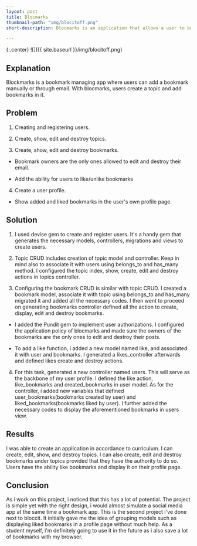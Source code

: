 ```yaml
---
layout: post
title: Blocmarks
thumbnail-path: "img/blocitoff.png"
short-description: Blocmarks is an application that allows a user to bookmarks URLs via email, peruse other user's bookmarks and maintain a personal index of categorized bookmarks.

---
```


{:.center}
![]({{ site.baseurl }}/img/blocitoff.png)

## Explanation

Blockmarks is a bookmark managing app where users can add a bookmark manually or through email. With blocmarks, users create a topic and add bookmarks in it.

## Problem

1. Creating and registering users.

2. Create, show, edit and destroy topics.

3. Create, show, edit and destroy bookmarks.

* Bookmark owners are the only ones allowed to edit and destroy their email.

* Add the ability for users to like/unlike bookmarks

4. Create a user profile.

* Show added and liked bookmarks in the user's own profile page.

## Solution

1. I used devise gem to create and register users. It's a handy gem that generates the necessary models, controllers, migrations and views to create users.

2. Topic CRUD includes creation of topic model and controller. Keep in mind also to associate it with users using belongs_to and has_many method. I configured the topic index, show, create, edit and destroy actions in topics controller.

3. Configuring the bookmark CRUD is similar with topic CRUD. I created a bookmark model, associate it with topic using belongs_to and has_many migrated it and added all the necessary codes. I then went to proceed on generating bookmarks controller defined all the action to create, display, edit and destroy bookmarks.

* I added the Pundit gem to implement user authorizations. I configured the application policy of blocmarks and made sure the owners of the bookmarks are the only ones to edit and destroy their posts.

* To add a like function, i added a new model named like, and associated it with user and bookmarks. I generated a likes_controller afterwards and defined likes create and destroy actions.

4. For this task, generated a new controller named users. This will serve as the backbone of my user profile. I defined the like action, like_bookmarks and created_bookmarks in user model. As for the controller, i added new variables that defined user_bookmarks(bookmarks created by user) and liked_bookmarks(bookmarks liked by user). I further added the necessary codes to display the aforementioned bookmarks in users view.

## Results

I was able to create an application in accordance to curriculum. I can create, edit, show, and destroy topics. I can also create, edit and destroy bookmarks under topics provided that they have the authority to do so. Users have the ability like bookmarks and display it on their profile page.

## Conclusion

As i work on this project, i noticed that this has a lot of potential. The project is simple yet with the right design, i would almost simulate a social media app at the same time a bookmark app. This is the second project i've done next to bloccit. It initially gave me the idea of grouping models such as displaying liked bookmarks in a profile page without much help. As a student myself, i'm definitely going to use it in the future as i also save a lot of bookmarks with my browser.
